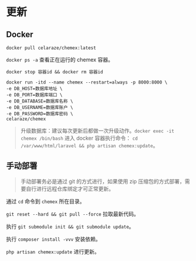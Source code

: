 # 更新

## Docker

`docker pull celaraze/chemex:latest`

`docker ps -a` 查看正在运行的 chemex 容器。

`docker stop 容器id && docker rm 容器id`

```
docker run -itd --name chemex --restart=always -p 8000:8000 \
-e DB_HOST=数据库地址 \
-e DB_PORT=数据库端口 \
-e DB_DATABASE=数据库名称 \
-e DB_USERNAME=数据库账户 \
-e DB_PASSWORD=数据库密码 \
celaraze/chemex
```

> 升级数据库：建议每次更新后都做一次升级动作。`docker exec -it chemex /bin/bash` 进入 docker 容器执行命令：
> `cd /var/www/html/laravel && php artisan chemex:update`。

## 手动部署

> 手动部署务必是通过 git 的方式进行，如果使用 zip 压缩包的方式部署，需要自行进行远程仓库绑定才可正常更新。

通过 `cd` 命令到 `chemex` 所在目录。

`git reset --hard && git pull --force` 拉取最新代码。

执行 `git submodule init && git submodule update`。

执行 `composer install -vvv` 安装依赖。

`php artisan chemex:update` 进行更新。
